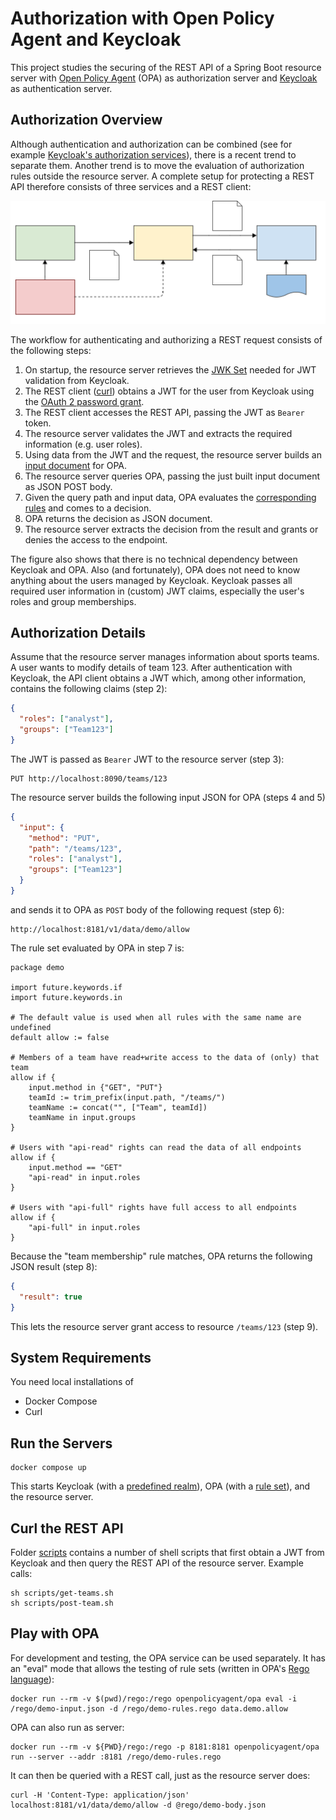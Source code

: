 # Authorization with Open Policy Agent and Keycloak
This project studies the securing of the REST API of a Spring Boot resource server
with [Open Policy Agent](https://www.openpolicyagent.org) (OPA) as authorization server
and [Keycloak](https://www.keycloak.org) as authentication server.

## Authorization Overview
Although authentication and authorization can be combined (see for example [Keycloak's authorization services](https://www.keycloak.org/docs/latest/authorization_services/)),
there is a recent trend to separate them. Another trend is to move the evaluation of authorization rules outside the resource server.
A complete setup for protecting a REST API therefore consists of three services and a REST client:

![Architecture](architecture.svg)

The workflow for authenticating and authorizing a REST request consists of the following steps: 
1. On startup, the resource server retrieves the [JWK Set](https://datatracker.ietf.org/doc/html/rfc7517) needed for JWT validation from Keycloak.
2. The REST client ([curl](https://curl.se)) obtains a JWT for the user from Keycloak using the [OAuth 2 password grant](https://oauth.net/2/grant-types/password/).
3. The REST client accesses the REST API, passing the JWT as `Bearer` token.
4. The resource server validates the JWT and extracts the required information (e.g. user roles).
5. Using data from the JWT and the request, the resource server builds an [input document](./rego/demo-body.json) for OPA.
6. The resource server queries OPA, passing the just built input document as JSON POST body.
7. Given the query path and input data, OPA evaluates the [corresponding rules](./rego/demo-rules.rego) and comes to a decision.
8. OPA returns the decision as JSON document.
9. The resource server extracts the decision from the result and grants or denies the access to the endpoint.

The figure also shows that there is no technical dependency between Keycloak and OPA.
Also (and fortunately), OPA does not need to know anything about the users managed by Keycloak.
Keycloak passes all required user information in (custom) JWT claims, especially the user's roles and group memberships.

## Authorization Details
Assume that the resource server manages information about sports teams.
A user wants to modify details of team 123.
After authentication with Keycloak, the API client obtains a JWT which, among other information,
contains the following claims (step 2):  
```json
{
  "roles": ["analyst"],
  "groups": ["Team123"]
}
```
The JWT is passed as `Bearer` JWT to the resource server (step 3): 
```
PUT http://localhost:8090/teams/123
```
The resource server builds the following input JSON for OPA (steps 4 and 5)
```json
{
  "input": {
    "method": "PUT",
    "path": "/teams/123",
    "roles": ["analyst"],
    "groups": ["Team123"]
  }
}
```
and sends it to OPA as `POST` body of the following request (step 6):
```
http://localhost:8181/v1/data/demo/allow
```

The rule set evaluated by OPA in step 7 is:
```rego
package demo

import future.keywords.if
import future.keywords.in

# The default value is used when all rules with the same name are undefined
default allow := false

# Members of a team have read+write access to the data of (only) that team
allow if {
    input.method in {"GET", "PUT"}
    teamId := trim_prefix(input.path, "/teams/")
    teamName := concat("", ["Team", teamId])
    teamName in input.groups
}

# Users with "api-read" rights can read the data of all endpoints
allow if {
    input.method == "GET"
    "api-read" in input.roles
}

# Users with "api-full" rights have full access to all endpoints
allow if {
    "api-full" in input.roles
}
```
Because the "team membership" rule matches, OPA returns the following JSON result (step 8):
```json
{
  "result": true
}
```
This lets the resource server grant access to resource `/teams/123` (step 9).

## System Requirements
You need local installations of
* Docker Compose
* Curl

## Run the Servers
```shell
docker compose up
```
This starts Keycloak (with a [predefined realm](./keycloak/demo-realm.json)),
OPA (with a [rule set](./rego/demo-rules.rego)), and the resource server.

## Curl the REST API
Folder [scripts](./scripts) contains a number of shell scripts that first obtain a JWT from Keycloak
and then query the REST API of the resource server. Example calls:

```shell
sh scripts/get-teams.sh
sh scripts/post-team.sh
```

## Play with OPA
For development and testing, the OPA service can be used separately.
It has an "eval" mode that allows the testing of rule sets (written in OPA's [Rego language](https://www.openpolicyagent.org/docs/latest/#rego)):

```shell
docker run --rm -v $(pwd)/rego:/rego openpolicyagent/opa eval -i /rego/demo-input.json -d /rego/demo-rules.rego data.demo.allow
```
OPA can also run as server:
```shell
docker run --rm -v ${PWD}/rego:/rego -p 8181:8181 openpolicyagent/opa run --server --addr :8181 /rego/demo-rules.rego
```
It can then be queried with a REST call, just as the resource server does: 
```shell
curl -H 'Content-Type: application/json' localhost:8181/v1/data/demo/allow -d @rego/demo-body.json
```
